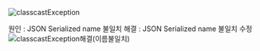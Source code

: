 ![classcastException](https://github.com/7ahyeon/error-resolving/assets/107123698/9978403d-cb62-4660-9a60-591f499984f9)

원인 : JSON Serialized name 불일치
해결 : JSON Serialized name 불일치 수정
![classcastException해결(이름불일치)](https://github.com/7ahyeon/error-resolving/assets/107123698/a64bd6cf-ba51-41b7-9f08-05eac691a5cb)
